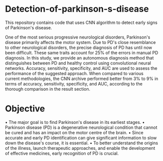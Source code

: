 # Detection-of-parkinson-s-disease
This repository contains code that uses CNN algorithm to detect early signs of Parkinson's disease. 

One of the most serious progressive neurological disorders, Parkinson's disease primarily affects the motor system. Due to PD's close resemblance to other neurological disorders, the precise diagnosis of PD has until now been difficult. These same traits account for 25% of the errors in manual PD diagnosis. In this study, we provide an autonomous diagnosis method that distinguishes between PD and healthy control using convolutional neural networks. Accuracy, sensitivity, specificity, and AUC are used to assess the performance of the suggested approach. When compared to various current methodologies, the CNN archive performed better from 3% to 9% in terms of accuracy, sensitivity, specificity, and AUC, according to the thorough comparison in the result section.

# Objective 

• The major goal is to find Parkinson's disease in its earliest stages.
• Parkinson disease (PD) is a degenerative neurological condition that cannot be cured and has an impact on the motor centre of the brain.
• Since accurate and early PD identification can give significant information to slow down the disease's course, it is essential.
• To better understand the origins of the illness, launch therapeutic approaches, and enable the development of effective medicines, early recognition of PD is crucial.
